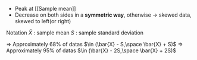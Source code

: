 - Peak at [[Sample mean]]
- Decrease on both sides in a **symmetric way**, otherwise -> skewed data, skewed to left(or right)

Notation
$\bar{X}$ : sample mean
$S$ : sample standard deviation

$\Rightarrow$ Approximately 68% of datas $\in (\bar{X} - S,\space \bar{X} + S)$
$\Rightarrow$ Approximately 95% of datas $\in (\bar{X} - 2S,\space \bar{X} + 2S)$
